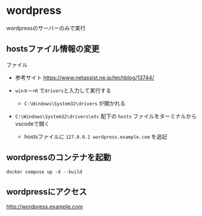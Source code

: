 # wordpress
wordpressのサーバーのみで実行

## hostsファイル情報の変更
ファイル

- 参考サイト
https://www.netassist.ne.jp/techblog/13744/

- `winキー+R` で`drivers`と入力して実行する  
  - `C:\Windows\System32\drivers` が開かれる

- `C:\Windows\System32\drivers\etc` 配下の `hosts` ファイルをターミナルからvscodeで開く  
  - hostsファイルに `127.0.0.1 wordpress.example.com` を追記

## wordpressのコンテナを起動  
`docker compose up -d --build`

## wordpressにアクセス  
http://wordpress.example.com


